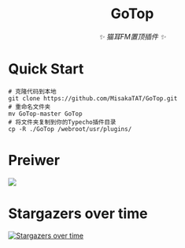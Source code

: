 <div align="center">

# GoTop

_✨ 猫耳FM置顶插件 ✨_

</div>

# Quick Start
```
# 克隆代码到本地
git clone https://github.com/MisakaTAT/GoTop.git
# 重命名文件夹
mv GoTop-master GoTop
# 将文件夹复制到你的Typecho插件目录
cp -R ./GoTop /webroot/usr/plugins/
```

# Preiwer
![](https://mikuac.com/images/gotop-preview.png)

# Stargazers over time
[![Stargazers over time](https://starchart.cc/MisakaTAT/GoTop.svg)](https://starchart.cc/MisakaTAT/GoTop)